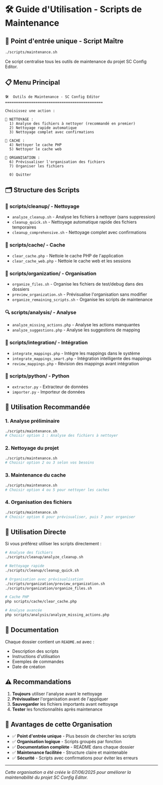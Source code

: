 # 🛠️ Guide d'Utilisation - Scripts de Maintenance

## 🎯 **Point d'entrée unique - Script Maître**

```bash
./scripts/maintenance.sh
```

Ce script centralise tous les outils de maintenance du projet SC Config Editor.

## 📋 **Menu Principal**

```
🛠️  Outils de Maintenance - SC Config Editor
=============================================

Choisissez une action :

🧹 NETTOYAGE :
  1) Analyse des fichiers à nettoyer (recommandé en premier)
  2) Nettoyage rapide automatique
  3) Nettoyage complet avec confirmations

💾 CACHE :
  4) Nettoyer le cache PHP
  5) Nettoyer le cache web

📁 ORGANISATION :
  6) Prévisualiser l'organisation des fichiers
  7) Organiser les fichiers

  0) Quitter
```

## 🗂️ **Structure des Scripts**

### 🧹 **scripts/cleanup/** - Nettoyage
- `analyze_cleanup.sh` - Analyse les fichiers à nettoyer (sans suppression)
- `cleanup_quick.sh` - Nettoyage automatique rapide des fichiers temporaires
- `cleanup_comprehensive.sh` - Nettoyage complet avec confirmations

### 💾 **scripts/cache/** - Cache
- `clear_cache.php` - Nettoie le cache PHP de l'application
- `clear_cache_web.php` - Nettoie le cache web et les sessions

### 📁 **scripts/organization/** - Organisation
- `organize_files.sh` - Organise les fichiers de test/debug dans des dossiers
- `preview_organization.sh` - Prévisualise l'organisation sans modifier
- `organize_remaining_scripts.sh` - Organise les scripts de maintenance

### 🔍 **scripts/analysis/** - Analyse
- `analyze_missing_actions.php` - Analyse les actions manquantes
- `analyze_suggestions.php` - Analyse les suggestions de mapping

### 🔧 **scripts/integration/** - Intégration
- `integrate_mappings.php` - Intègre les mappings dans le système
- `integrate_mappings_smart.php` - Intégration intelligente des mappings
- `review_mappings.php` - Révision des mappings avant intégration

### 🐍 **scripts/python/** - Python
- `extractor.py` - Extracteur de données
- `importer.py` - Importeur de données

## 🚀 **Utilisation Recommandée**

### 1. **Analyse préliminaire**
```bash
./scripts/maintenance.sh
# Choisir option 1 : Analyse des fichiers à nettoyer
```

### 2. **Nettoyage du projet**
```bash
./scripts/maintenance.sh
# Choisir option 2 ou 3 selon vos besoins
```

### 3. **Maintenance du cache**
```bash
./scripts/maintenance.sh
# Choisir option 4 ou 5 pour nettoyer les caches
```

### 4. **Organisation des fichiers**
```bash
./scripts/maintenance.sh
# Choisir option 6 pour prévisualiser, puis 7 pour organiser
```

## 🔧 **Utilisation Directe**

Si vous préférez utiliser les scripts directement :

```bash
# Analyse des fichiers
./scripts/cleanup/analyze_cleanup.sh

# Nettoyage rapide
./scripts/cleanup/cleanup_quick.sh

# Organisation avec prévisualisation
./scripts/organization/preview_organization.sh
./scripts/organization/organize_files.sh

# Cache PHP
php scripts/cache/clear_cache.php

# Analyse avancée
php scripts/analysis/analyze_missing_actions.php
```

## 📝 **Documentation**

Chaque dossier contient un `README.md` avec :
- Description des scripts
- Instructions d'utilisation
- Exemples de commandes
- Date de création

## ⚠️ **Recommandations**

1. **Toujours** utiliser l'analyse avant le nettoyage
2. **Prévisualiser** l'organisation avant de l'appliquer
3. **Sauvegarder** les fichiers importants avant nettoyage
4. **Tester** les fonctionnalités après maintenance

## 🎯 **Avantages de cette Organisation**

- ✅ **Point d'entrée unique** - Plus besoin de chercher les scripts
- ✅ **Organisation logique** - Scripts groupés par fonction
- ✅ **Documentation complète** - README dans chaque dossier
- ✅ **Maintenance facilitée** - Structure claire et maintenable
- ✅ **Sécurité** - Scripts avec confirmations pour éviter les erreurs

---

*Cette organisation a été créée le 07/06/2025 pour améliorer la maintenabilité du projet SC Config Editor.*
